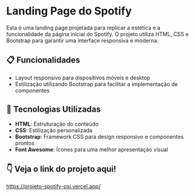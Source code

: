 # Landing Page do Spotify

Esta é uma landing page projetada para replicar a estética e a funcionalidade da página inicial do Spotify. O projeto utiliza HTML, CSS e Bootstrap para garantir uma interface responsiva e moderna.

## 📋 Funcionalidades

- Layout responsivo para dispositivos móveis e desktop
- Estilização utilizando Bootstrap para facilitar a implementação de componentes

## 🚀 Tecnologias Utilizadas

- **HTML**: Estruturação do conteúdo
- **CSS**: Estilização personalizada
- **Bootstrap**: Framework CSS para design responsivo e componentes prontos
- **Font Awesome**: Ícones para uma melhor apresentação visual


## 👇 Veja o link do projeto aqui!
https://projeto-spotify-psi.vercel.app/
